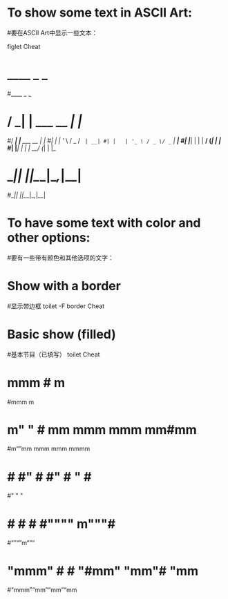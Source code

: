 # To show some text in ASCII Art:
#要在ASCII Art中显示一些文本：

figlet Cheat
#  ____ _                _
#____ _                _
# / ___| |__   ___  __ _| |_
#/ ___| |__   ___  __ _| |_
#| |   | '_ \ / _ \/ _` | __|
#| |   | '_ \ / _ \/ _` | __|
#| |___| | | |  __/ (_| | |_
#| |___| | | |  __/ (_| | |_
# \____|_| |_|\___|\__,_|\__|
#\____|_| |_|\___|\__,_|\__|
#
#


# To have some text with color and other options:
#要有一些带有颜色和其他选项的文字：
# Show with a border
#显示带边框
toilet -F border Cheat
# Basic show (filled)
#基本节目（已填写）
toilet Cheat
#   mmm  #                      m
#mmm m
# m"   " # mm    mmm    mmm   mm#mm
#m“”mm mmm mmm mmmm
# #      #"  #  #"  #  "   #    #
#"    "    "
# #      #   #  #""""  m"""#    #
#“”“”m“”“
#  "mmm" #   #  "#mm"  "mm"#    "mm
#“mmm”“mm”“mm”“mm
#
#
